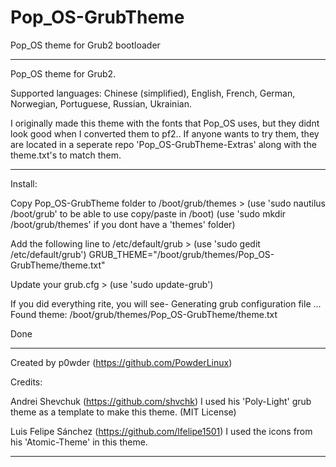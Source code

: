 # Pop_OS-GrubTheme
Pop_OS theme for Grub2 bootloader
____________________________________________________________________________

Pop_OS theme for Grub2.

Supported languages: Chinese (simplified), English, French, German, Norwegian, Portuguese, Russian, Ukrainian.

I originally made this theme with the fonts that Pop_OS uses, but they didnt look good when I converted them to pf2.. If anyone wants to try them, they are located in a seperate repo 'Pop_OS-GrubTheme-Extras' along with the theme.txt's to match them.

____________________________________________________________________________

Install:

Copy Pop_OS-GrubTheme folder to /boot/grub/themes >
(use 'sudo nautilus /boot/grub' to be able to use copy/paste in /boot)
(use 'sudo mkdir /boot/grub/themes' if you dont have a 'themes' folder)

Add the following line to /etc/default/grub > 
(use 'sudo gedit /etc/default/grub') 
GRUB_THEME="/boot/grub/themes/Pop_OS-GrubTheme/theme.txt"

Update your grub.cfg >
(use 'sudo update-grub')

If you did everything rite, you will see-
Generating grub configuration file ...
Found theme: /boot/grub/themes/Pop_OS-GrubTheme/theme.txt

Done

____________________________________________________________________________

Created by p0wder (https://github.com/PowderLinux)


Credits:

Andrei Shevchuk (https://github.com/shvchk)
I used his 'Poly-Light' grub theme as a template to make this theme.
(MIT License)

Luis Felipe Sánchez (https://github.com/lfelipe1501)
I used the icons from his 'Atomic-Theme' in this theme.

____________________________________________________________________________

